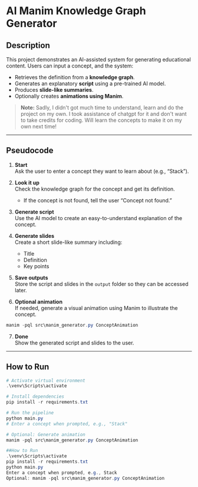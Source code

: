 # AI Manim Knowledge Graph Generator

## Description
This project demonstrates an AI-assisted system for generating educational content. Users can input a concept, and the system:

- Retrieves the definition from a **knowledge graph**.
- Generates an explanatory **script** using a pre-trained AI model.
- Produces **slide-like summaries**.
- Optionally creates **animations using Manim**.

> **Note:** Sadly, I didn't got much time to understand, learn and do the project on my own. I took assistance of chatgpt for it and don't want to take credits for coding. Will learn the concepts to make it on my own next time!
---

## Pseudocode

1. **Start**  
   Ask the user to enter a concept they want to learn about (e.g., “Stack”).

2. **Look it up**  
   Check the knowledge graph for the concept and get its definition.  
   - If the concept is not found, tell the user “Concept not found.”

3. **Generate script**  
   Use the AI model to create an easy-to-understand explanation of the concept.

4. **Generate slides**  
   Create a short slide-like summary including:  
   - Title  
   - Definition  
   - Key points

5. **Save outputs**  
   Store the script and slides in the `output` folder so they can be accessed later.

6. **Optional animation**  
   If needed, generate a visual animation using Manim to illustrate the concept.

```powershell
manim -pql src\manim_generator.py ConceptAnimation
```


7. **Done**  
   Show the generated script and slides to the user.

---

## How to Run

```powershell
# Activate virtual environment
.\venv\Scripts\activate

# Install dependencies
pip install -r requirements.txt

# Run the pipeline
python main.py
# Enter a concept when prompted, e.g., "Stack"

# Optional: Generate animation
manim -pql src\manim_generator.py ConceptAnimation

##How to Run
.\venv\Scripts\activate
pip install -r requirements.txt
python main.py
Enter a concept when prompted, e.g., Stack
Optional: manim -pql src\manim_generator.py ConceptAnimation
